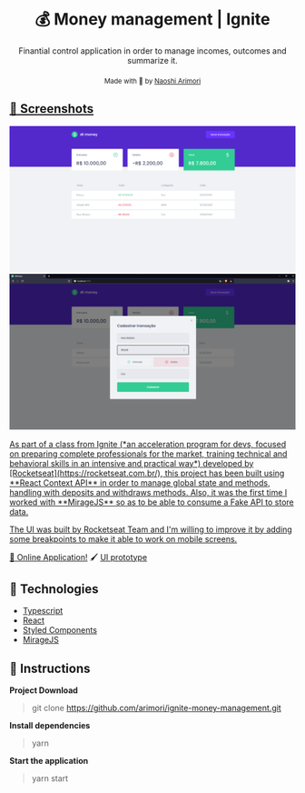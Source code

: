 
<h1 align="center">💰 Money management | Ignite</h1>

<p align="center">
  Finantial control application in order to manage incomes, outcomes and summarize it.
</p>

<div align="center">
  <sub> Made with 💖 by
    <a href="https://github.com/arimori">Naoshi Arimori
  </sub>
</div>
  
## 📸 Screenshots
<p style="text-align: center">
  <img alt="Dashboard" src="https://github.com/arimori/ignite-money-management/blob/main/src/assets/preview/Dtmoney_dashboard.png">
  <img alt="Cadastro" src="https://github.com/arimori/ignite-money-management/blob/main/src/assets/preview/dtMoney_cadastro.png">
</p>
<p align="left">
As part of a class from Ignite (*an acceleration program for devs, focused on preparing complete professionals for the market, training technical and behavioral skills in an intensive and practical way*) developed by [Rocketseat](https://rocketseat.com.br/), this project has been built using **React Context API** in order to manage global state and methods, handling with deposits and withdraws methods.
Also, it was the first time I worked with **MirageJS** so as to be able to consume a Fake API to store data.

The UI was built by Rocketseat Team and I'm willing to improve it by adding some breakpoints to make it able to work on mobile screens.
</p>
  
:link: [Online Application!](https://dtmoneyignite.netlify.app/)
🖌 [UI prototype](https://www.figma.com/file/vV2Zn21hoJ8Shcdmrleo4N/dtmoney-Ignite-(Copy)-(Copy)?node-id=0%3A1)
  
## 🚀 Technologies
* [Typescript](https://www.typescriptlang.org/)      
* [React](https://reactjs.org/)      
* [Styled Components](https://styled-components.com/)
* [MirageJS](https://miragejs.com/)

## :checkered_flag: Instructions
**Project Download**

> git clone https://github.com/arimori/ignite-money-management.git

**Install dependencies**

> yarn

**Start the application**

> yarn start
 
